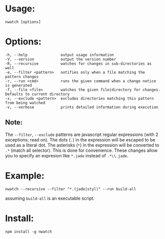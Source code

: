 Usage:
======

    nwatch [options]

Options:
========

    -h, --help               output usage information
    -V, --version            output the version number
    -R, --recursive          watches for changes in sub-directories as well
    -e, --filter <pattern>   notifies only when a file matching the pattern changes
    -r, --run <cmd>          runs the given command when a change notice is generated
    -f, --file <file>        watches the given file|directory for changes. Defaults to current directory
    -x, --exclude <pattern>  excludes directories matching this pattern from being watched
    -v, --verbose            prints detailed information during execution

Note:
-----

The `--filter`, `--exclude` patterns are javascript regular expressions (with 2 exceptions; read on). The dots (`.`) in the expression will be escaped to be used as a literal dot. The asterisks (`*`) in the expression will be converted to `.*` (match all selector). This is done for convenience. These changes allow you to specify an expresion like `*.jade` instead of `.*\\.jade`.

Example:
========

    nwatch --recursive --filter "*.(jade|styl)" --run build-all

assuming `build-all` is an executable script.

Install:
========

    npm install -g nwatch
